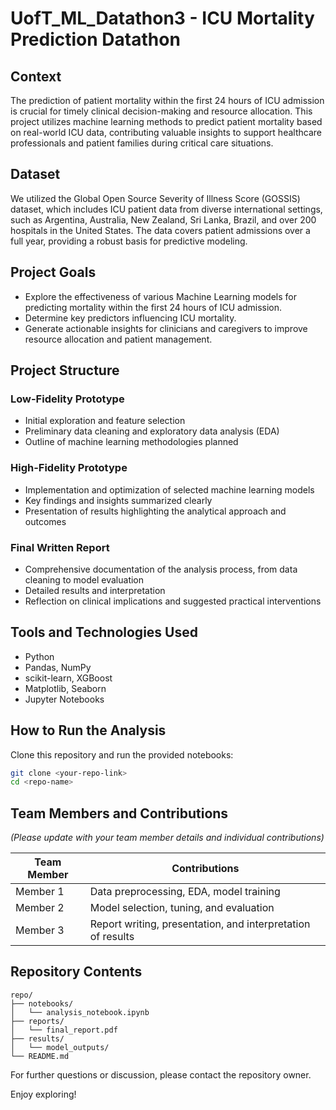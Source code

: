 # UofT_ML_Datathon3 - ICU Mortality Prediction Datathon
 
## Context

The prediction of patient mortality within the first 24 hours of ICU admission is crucial for timely clinical decision-making and resource allocation. This project utilizes machine learning methods to predict patient mortality based on real-world ICU data, contributing valuable insights to support healthcare professionals and patient families during critical care situations.

## Dataset

We utilized the Global Open Source Severity of Illness Score (GOSSIS) dataset, which includes ICU patient data from diverse international settings, such as Argentina, Australia, New Zealand, Sri Lanka, Brazil, and over 200 hospitals in the United States. The data covers patient admissions over a full year, providing a robust basis for predictive modeling.

## Project Goals

- Explore the effectiveness of various Machine Learning models for predicting mortality within the first 24 hours of ICU admission.
- Determine key predictors influencing ICU mortality.
- Generate actionable insights for clinicians and caregivers to improve resource allocation and patient management.

## Project Structure

### Low-Fidelity Prototype
- Initial exploration and feature selection
- Preliminary data cleaning and exploratory data analysis (EDA)
- Outline of machine learning methodologies planned

### High-Fidelity Prototype
- Implementation and optimization of selected machine learning models
- Key findings and insights summarized clearly
- Presentation of results highlighting the analytical approach and outcomes

### Final Written Report
- Comprehensive documentation of the analysis process, from data cleaning to model evaluation
- Detailed results and interpretation
- Reflection on clinical implications and suggested practical interventions

## Tools and Technologies Used
- Python
- Pandas, NumPy
- scikit-learn, XGBoost
- Matplotlib, Seaborn
- Jupyter Notebooks

## How to Run the Analysis
Clone this repository and run the provided notebooks:
```bash
git clone <your-repo-link>
cd <repo-name>
```

## Team Members and Contributions
*(Please update with your team member details and individual contributions)*

| Team Member     | Contributions |
|-----------------|-------------------------------|
| Member 1        | Data preprocessing, EDA, model training |
| Member 2        | Model selection, tuning, and evaluation |
| Member 3        | Report writing, presentation, and interpretation of results |

## Repository Contents
```
repo/
├── notebooks/
│   └── analysis_notebook.ipynb
├── reports/
│   └── final_report.pdf
├── results/
│   └── model_outputs/
└── README.md
```

For further questions or discussion, please contact the repository owner.

Enjoy exploring!

